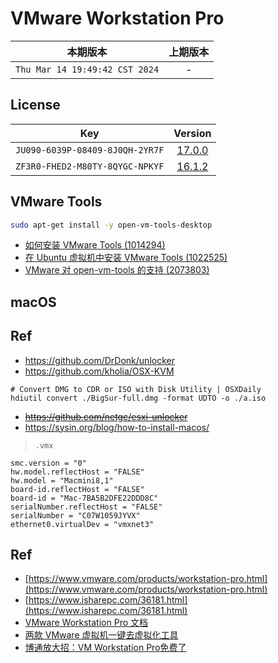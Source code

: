 # VMware Workstation Pro

|本期版本| 上期版本
|:---:|:---:
`Thu Mar 14 19:49:42 CST 2024` | -

## License

Key | Version
:---: | :---:
`JU090-6039P-08409-8J0QH-2YR7F` | [17.0.0](https://download3.vmware.com/software/WKST-1700-WIN/VMware-workstation-full-17.0.0-20800274.exe)
`ZF3R0-FHED2-M80TY-8QYGC-NPKYF` | [16.1.2](https://download3.vmware.com/software/wkst/file/VMware-workstation-full-16.1.2-17966106.exe)


## VMware Tools

```bash
sudo apt-get install -y open-vm-tools-desktop
```

* [如何安装 VMware Tools (1014294)](https://kb.vmware.com/s/article/1014294?lang=zh_CN)
* [在 Ubuntu 虚拟机中安装 VMware Tools (1022525)](https://kb.vmware.com/s/article/1022525?lang=zh_cn)
* [VMware 对 open-vm-tools 的支持 (2073803)](https://kb.vmware.com/s/article/2073803)


## macOS


## Ref

* <https://github.com/DrDonk/unlocker>
* <https://github.com/kholia/OSX-KVM>

```
# Convert DMG to CDR or ISO with Disk Utility | OSXDaily
hdiutil convert ./BigSur-full.dmg -format UDTO -o ./a.iso
```




* ~~<https://github.com/netgc/esxi-unlocker>~~
* <https://sysin.org/blog/how-to-install-macos/>

> `.vmx`

```
smc.version = "0"
hw.model.reflectHost = "FALSE"
hw.model = "Macmini8,1"
board-id.reflectHost = "FALSE"
board-id = "Mac-7BA5B2DFE22DDD8C"
serialNumber.reflectHost = "FALSE"
serialNumber = "C07W1059JYVX"
ethernet0.virtualDev = "vmxnet3"
```


## Ref

* [https://www.vmware.com/products/workstation-pro.html](https://www.vmware.com/products/workstation-pro.html)
* [https://www.isharepc.com/36181.html](https://www.isharepc.com/36181.html)
* [VMware Workstation Pro 文档](https://docs.vmware.com/cn/VMware-Workstation-Pro/index.html)
* [两款 VMware 虚拟机一键去虚拟化工具](https://xiaoyi.vc/vmware-se.html)
* [博通放大招：VM Workstation Pro免费了](https://mp.weixin.qq.com/s/B2QE4DSMPLTeGx4VtUiokw)